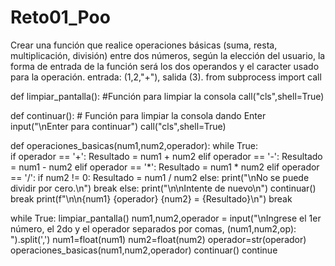 # Reto01_Poo
Crear una función que realice operaciones básicas (suma, resta, multiplicación, división) entre dos números, según la elección del usuario, la forma de entrada de la función será los dos operandos y el caracter usado para la operación. entrada: (1,2,"+"), salida (3).
from subprocess import call

def limpiar_pantalla(): #Función para limpiar la consola
    call("cls",shell=True)

def continuar(): # Función para limpiar la consola dando Enter
    input("\nEnter para continuar")
    call("cls",shell=True)

def operaciones_basicas(num1,num2,operador):
    while True:     
        if operador == '+':
            Resultado = num1 + num2
        elif operador == '-':
            Resultado = num1 - num2
        elif operador == '*':
            Resultado = num1 * num2
        elif operador == '/':
            if num2 != 0:
                Resultado = num1 / num2
            else:
                print("\nNo se puede dividir por cero.\n")
                break
        else:
            print("\n\nIntente de nuevo\n")
            continuar()
            break
        print(f"\n\n{num1} {operador} {num2} = {Resultado}\n")
        break
        
        
while True:
    limpiar_pantalla()
    num1,num2,operador = input("\nIngrese el 1er número, el 2do y el operador separados por comas, (num1,num2,op): ").split(',')
    num1=float(num1)
    num2=float(num2)
    operador=str(operador)
    operaciones_basicas(num1,num2,operador)
    continuar()
    continue
